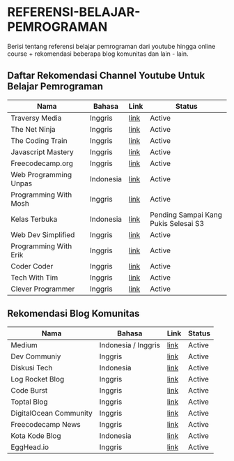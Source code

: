 # REFERENSI-BELAJAR-PEMROGRAMAN

Berisi tentang referensi belajar pemrograman dari youtube hingga online course + rekomendasi beberapa blog komunitas dan lain - lain.



## Daftar Rekomendasi Channel Youtube Untuk Belajar Pemrograman

| Nama  | Bahasa | Link | Status |
| ----- | ---- | ---- | ---- |
| Traversy Media   | Inggris  | [link](https://www.youtube.com/user/TechGuyWeb) | Active |
| The Net Ninja | Inggris  | [link](https://www.youtube.com/user/TechGuyWeb) | Active |
| The Coding Train | Inggris | [link](https://www.youtube.com/user/shiffman) | Active |
| Javascript Mastery | Inggris | [link](https://www.youtube.com/channel/UCmXmlB4-HJytD7wek0Uo97A) | Active |
| Freecodecamp.org | Inggris | [link](https://www.youtube.com/channel/UC8butISFwT-Wl7EV0hUK0BQ) | Active |
| Web Programming Unpas | Indonesia | [link](https://www.youtube.com/channel/UCkXmLjEr95LVtGuIm3l2dPg) | Active |
| Programming With Mosh | Inggris | [link](https://www.youtube.com/user/programmingwithmosh) | Active | 
| Kelas Terbuka | Indonesia | [link](https://www.youtube.com/user/faqihzamukhlish) | Pending Sampai Kang Pukis Selesai S3 |
| Web Dev Simplified | Inggris | [link](https://www.youtube.com/channel/UCFbNIlppjAuEX4znoulh0Cw) | Active |
| Programming With Erik | Inggris | [link](https://www.youtube.com/channel/UCshZ3rdoCLjDYuTR_RBubzw) | Active | 
| Coder Coder | Inggris | [link](https://www.youtube.com/channel/UCzNf0liwUzMN6_pixbQlMhQ) | Active |
| Tech With Tim | Inggris | [link](https://www.youtube.com/channel/UC4JX40jDee_tINbkjycV4Sg) | Active |
| Clever Programmer | Inggris | [link](https://www.youtube.com/channel/UCqrILQNl5Ed9Dz6CGMyvMTQ) | Active |


## Rekomendasi Blog Komunitas 

| Nama | Bahasa | Link | Status | 
| ----- | --- | --- | --- |
| Medium | Indonesia / Inggris | [link](https://medium.com/) | Active |
| Dev Communiy | Inggris | [link](https://dev.to/) | Active |
| Diskusi Tech | Indonesia | [link](https://diskusi.tech/) | Active |
| Log Rocket Blog | Inggris | [link](https://blog.logrocket.com/) | Active |
| Code Burst | Inggris | [link](https://codeburst.io/) | Active | 
| Toptal Blog | Inggris | [link](https://www.toptal.com/blog) | Active | 
| DigitalOcean Community | Inggris | [link](https://www.digitalocean.com/community) | Active |
| Freecodecamp News | Inggris | [link](https://www.freecodecamp.org/news/) | Active |
| Kota Kode Blog | Indonesia | [link](https://kotakode.com/blogs?page=0) | Active |
| EggHead.io | Inggris | [link](https://egghead.io/) | Active |

